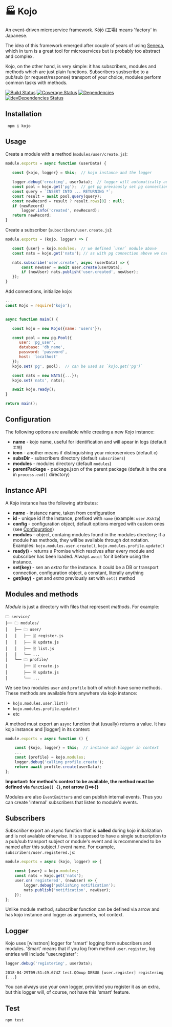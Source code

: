 🏭 Kojo
=======

An event-driven microservice framework. Kōjō (工場) means 'factory' in
Japanese.

The idea of this framework emerged after couple of years of using
[Seneca], which in turn is a great tool for microservices but is probably
too abstract and complex.

Kojo, on the other hand, is very simple: it has subscribers, modules and
methods which are just plain functions. Subscribers susbscribe to a
pub/sub (or request/response) transport of your choice, modules perform
common tasks with methods.

[![Build Status](https://travis-ci.org/yentsun/kojo.svg?branch=master)](https://travis-ci.org/yentsun/kojo)
[![Coverage Status](https://coveralls.io/repos/github/yentsun/kojo/badge.svg?branch=master)](https://coveralls.io/github/yentsun/kojo?branch=master)
[![Dependencies](https://david-dm.org/yentsun/kojo.svg)](https://david-dm.org/yentsun/kojo)
[![devDependencies Status](https://david-dm.org/yentsun/kojo/dev-status.svg)](https://david-dm.org/yentsun/kojo?type=dev)

Installation
------------

```
 npm i kojo
```


Usage
-----
 
Create a module with a method (`modules/user/create.js`):

 ```js
module.exports = async function (userData) {
    
    const {kojo, logger} = this;  // kojo instance and the logger

    logger.debug('creating', userData);  // logger will automatically add module and method name
    const pool = kojo.get('pg');  // get pg previously set pg connection
    const query = `INSERT INTO ... RETURNING *`;
    const result = await pool.query(query);
    const newRecord = result ? result.rows[0] : null;
    if (newRecord)
        logger.info('created', newRecord);
    return newRecord;
}
```


Create a subscriber (`subscribers/user.create.js`):

 ```js
module.exports = (kojo, logger) => {

    const {user} = kojo.modules;  // we defined `user` module above
    const nats = kojo.get('nats'); // as with pg connection above we have nats connection too

    nats.subscribe('user.create', async (userData) => {
        const newUser = await user.create(userData);
        if (newUser) nats.publish('user.created', newUser);
    });
}
```


Add connections, initialize kojo:

 ```js
 ...
const Kojo = require('kojo');


async function main() {

    const kojo = new Kojo({name: 'users'});

    const pool = new pg.Pool({
       user: 'pg_user',
       database: 'db_name',
       password: 'password',
       host: 'localhost'
    });
    kojo.set('pg', pool);  // can be used as `kojo.get('pg')`

    const nats = new NATS({...});
    kojo.set('nats', nats);

    await kojo.ready();
}

return main();

```


Configuration
-------------

The following options are available while creating a new Kojo instance:

- **name** - kojo name, useful for identification and will apear in
  logs (default `工場`)
- **icon** - another means if distinguishing your microservices
  (default `☢`)
- **subsDir** - subscribers directory (default `subscribers`)
- **modules** - modules directory (default `modules`)
- **parentPackage** - package.json of the parent package (default is the
  one in `process.cwd()` directory)


Instance API
------------

A Kojo instance has the following attributes:

- **name** - instance name, taken from configuration
- **id** - unique id if the instance, prefixed with `name` (example:
  `user.Ksk7p`)
- **config** - configuration object, default options merged with custom
  ones (see [Configuration](#configuration))
- **modules** - object, containg modules found in the modules directory;
  if a module has methods, they will be available through dot notation.
  Examples: `kojo.modules.user.create()`, `kojo.modules.profile.update()`
- **ready()** - returns a Promise which resolves after every module and
  subscriber has been loaded. Always `await` for it before using the
  instance.
- **set(key)** - sen an *extra* for the instance. It could be a DB
  or transport connection, configuration object, a constant, literally
  anything
- **get(key)** - get and *extra* previously set with `set()` method


Modules and methods
-------------------

*Module* is just a directory with files that represent *methods*. For
example:

```
🗀 service/
├── 🗀 modules/
│   ├── 🗀 user/
│   │   ├── 🖹 register.js
│   │   ├── 🖹 update.js
│   │   ├── 🖹 list.js
│   │   └── ...
│   └── 🗀 profile/
│       ├── 🖹 create.js
│       ├── 🖹 update.js
│       └── ...
```
We see two modules `user` and `profile` both of which have some methods.
These methods are available from anywhere via kojo instance:
- `kojo.modules.user.list()`
- `kojo.modules.profile.update()`
- etc

A method must export an `async` function that (usually) returns a value.
It has kojo instance and [logger] in its context:
```js
module.exports = async function () {

    const {kojo, logger} = this;  // instance and logger in context
    ...
    const {profile} = kojo.modules;
    logger.debug('calling profile.create');
    return await profile.create(userData);
};
```
**Important: for method's context to be available, the method must be
defined via `function() {}`, not arrow ()==>{}**

Modules are also `EventEmitter`s and can publish internal events. Thus
you can create 'internal' subscribers that listen to module's events.


Subscribers
-----------

*Subscriber* export an async function that is **called** during kojo
initialization and is not avalable otherwise. It is supposed to have a
single subscription to a pub/sub transport subject or module's event
and is recommended to be named after this subject / event name. For
example, `subscribers/user.registered.js`:
```js
module.exports = async (kojo, logger) => {

    const {user} = kojo.modules;
    const nats = kojo.get('nats');
    user.on('registered', (newUser) => {
        logger.debug('publishing notification');
        nats.publish('notification', newUser);
    });
};

```
Unlike module method, subscriber function can be defined via arrow and
has kojo instance and logger as arguments, not context.


Logger
------

Kojo uses [winstnon] logger for 'smart' logging form subscribers and modules.
'Smart' means that if you log from method `user.register`, log entries
will include "user.register":
```js
logger.debug('registering', userData);
```

```
2018-04-29T09:51:49.674Z test.QOmup DEBUG [user.register] registering {...}
```

You can always use your own logger, provided you register it as an extra,
but this logger will, of course, not have this 'smart' feature.


Test
----

```
npm test
```


[Seneca]: http://senecajs.org/
[winston]: https://www.npmjs.com/package/winston
